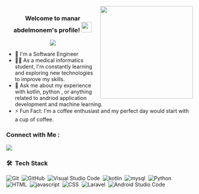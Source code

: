 
<img width="250" align="right" src="https://c.tenor.com/_DOBjnGspYAAAAAM/code-coding.gif">

<h3 align="center">
  Welcome to manar abdelmonem's profile!
  <img src="https://media.giphy.com/media/hvRJCLFzcasrR4ia7z/giphy.gif" width="28">
</h3>

<!-- Typing SVG by DenverCoder1 - https://github.com/DenverCoder1/readme-typing-svg -->
<p align="center">
  <a href="https://github.com/DenverCoder1/readme-typing-svg"><img src="https://readme-typing-svg.herokuapp.com/?lines=software%20engineer;Always%20learning%20new%20things&font=Fira%20Code&center=true&width=440&height=45&color=f75c7e&vCenter=true&size=22"></a>
</p> 

- 🏢 I'm a Software Engineer 
- 👨‍💻 As a medical informatics student, I'm constantly learning and exploring new technologies to improve my skills.
- 💬 Ask me about my experience with kotlin, python , or anything related to andriod application  development and machine learning.
- ⚡ Fun Fact: I'm a coffee enthusiast and my perfect day would start  with a cup of coffee.



### Connect with Me :

<a href="https://www.linkedin.com/in/manar-abdelmonem-bb3583245" target="_blank"><img src="https://img.shields.io/badge/-manar%20abdelmonem-0077B5?style=for-the-badge&logo=Linkedin&logoColor=white"/></a>

### 🛠 &nbsp;Tech Stack
![Git](https://img.shields.io/badge/-Git-05122A?style=flat&logo=git)&nbsp;
![GitHub](https://img.shields.io/badge/-GitHub-05122A?style=flat&logo=github)&nbsp;
![Visual Studio Code](https://img.shields.io/badge/-Visual%20Studio%20Code-05122A?style=flat&logo=visual-studio-code&logoColor=007ACC)&nbsp;
![kotlin](https://img.shields.io/badge/-kotlin-05122A?style=flat&logo=kotlin)&nbsp;
![mysql](https://img.shields.io/badge/-mysql-05122A?style=flat&logo=mysql)&nbsp;
![Python](https://img.shields.io/badge/-Python%20-05122A?style=flat&logo=python)&nbsp;
![HTML](https://img.shields.io/badge/-HTML%20-05122A?style=flat&logo=HTML)&nbsp;
![javascript](https://img.shields.io/badge/-javascript%20-05122A?style=flat&logo=javascript)&nbsp;
![CSS](https://img.shields.io/badge/-CSS%20-05122A?style=flat&logo=CSS)&nbsp;
![Laravel](https://img.shields.io/badge/-laravel%20-05122A?style=flat&logo=laravel)&nbsp;
![Android Studio Code](https://img.shields.io/badge/-android%20Studio%20Code-05122A?style=flat&logo=android-studio-code&logoColor=007ACC)&nbsp;










